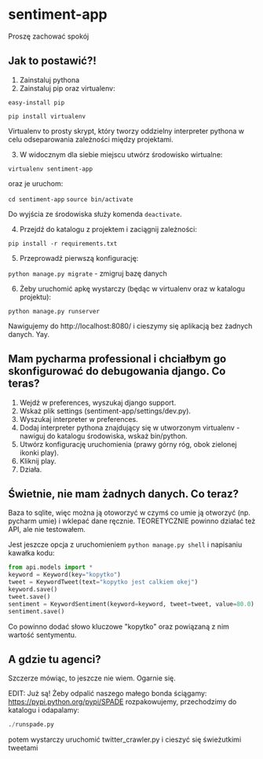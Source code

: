 # sentiment-app

Proszę zachować spokój

## Jak to postawić?!

1. Zainstaluj pythona
2. Zainstaluj pip oraz virtualenv:
  
  ```easy-install pip```

  ```pip install virtualenv```
  
  Virtualenv to prosty skrypt, który tworzy oddzielny interpreter pythona w celu odseparowania zależności
  między projektami. 
  
3. W widocznym dla siebie miejscu utwórz środowisko wirtualne:

  ```virtualenv sentiment-app```
  
  oraz je uruchom:
  
  ```cd sentiment-app```
  ```source bin/activate```
  
  Do wyjścia ze środowiska służy komenda ```deactivate```.
  
4. Przejdź do katalogu z projektem i zaciągnij zależności:

  ```pip install -r requirements.txt```
  
5. Przeprowadź pierwszą konfigurację:

  ```python manage.py migrate``` - zmigruj bazę danych
  
6. Żeby uruchomić apkę wystarczy (będąc w virtualenv oraz w katalogu projektu):

  ```python manage.py runserver```
  
  Nawigujemy do http://localhost:8080/ i cieszymy się aplikacją bez żadnych danych. Yay.
  
## Mam pycharma professional i chciałbym go skonfigurować do debugowania django. Co teras?

1. Wejdź w preferences, wyszukaj django support.
2. Wskaż plik settings (sentiment-app/settings/dev.py).
3. Wyszukaj interpreter w preferences.
4. Dodaj interpreter pythona znajdujący się w utworzonym virtualenv - nawiguj do katalogu środowiska, wskaż bin/python. 
5. Utwórz konfigurację uruchomienia (prawy górny róg, obok zielonej ikonki play). 
6. Kliknij play. 
7. Działa.

## Świetnie, nie mam żadnych danych. Co teraz?

Baza to sqlite, więc można ją otoworzyć w czymś co umie ją otworzyć (np. pycharm umie) i wklepać dane ręcznie. 
TEORETYCZNIE powinno działać też API, ale nie testowałem. 

Jest jeszcze opcja z uruchomieniem ```python manage.py shell``` i napisaniu kawałka kodu:

```python
from api.models import *
keyword = Keyword(key="kopytko")
tweet = KeywordTweet(text="kopytko jest calkiem okej")
keyword.save()
tweet.save()
sentiment = KeywordSentiment(keyword=keyword, tweet=tweet, value=80.0)
sentiment.save()
```

Co powinno dodać słowo kluczowe "kopytko" oraz powiązaną z nim wartość sentymentu.

## A gdzie tu agenci?

Szczerze mówiąc, to jeszcze nie wiem. Ogarnie się.

EDIT:
Już są!
Żeby odpalić naszego małego bonda ściągamy:
https://pypi.python.org/pypi/SPADE
rozpakowujemy, przechodzimy do katalogu i odapalamy:

```python configure.py 0.0.0.0
./runspade.py
```

potem wystarczy uruchomić twitter_crawler.py i cieszyć się świeżutkimi tweetami
